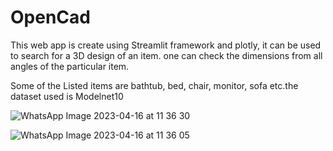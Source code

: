 # OpenCad

This web app is create using Streamlit framework and plotly, it can be used to search for a 3D design of an item. 
one can check the dimensions from all angles of the  particular item.

Some of the Listed items are bathtub, bed, chair, monitor, sofa etc.the dataset used is Modelnet10

![WhatsApp Image 2023-04-16 at 11 36 30](https://user-images.githubusercontent.com/75918191/232275761-9936eda0-4cd1-411b-a83f-e1e930203b70.jpg)

![WhatsApp Image 2023-04-16 at 11 36 05](https://user-images.githubusercontent.com/75918191/232275798-d914de4d-885e-43cd-9262-75f14d2b0100.jpg)
